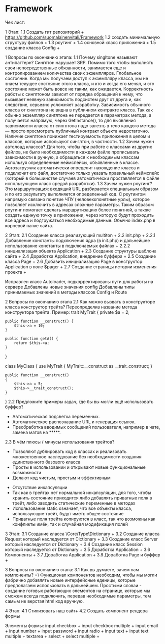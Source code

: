 # Framework

Чек лист:

1 Этап:
1.1 Создать гит репозиторий + 
https://github.com/suomalainenvitali/Framework
1.2 создать минимальную структуру файлов +
1.3 роутинг +
1.4 основной класс приложения +
1.5 создание класса Config +

1 Вопросы по окончанию этапа:
1.1 Почему singltone называют антипаттерн?
Синглтон нарушает SRP. Помимо того чтобы выполнять свои непосредственные обязанности, занимается еще и контролированием количества своих экземпляров.
Глобальное состояние. Когда мы получаем доступ к экземпляру класса, мы не знаем текущее состояние этого класса, и кто и когда его менял, и это состояние может быть вовсе не таким, как ожидается. Корректность работы с синглтоном зависит от порядка обращений к нему, что вызывает неявную зависимость подсистем друг от друга и, как следствие, серьезно усложняет разработку.
Зависимость обычного класса от синглтона не видна в публичном контракте класса. Так как обычно экземпляр синглтона не передается в параметрах метода, а получается напрямую, через GetInstance(), то для выявления зависимости класса от синглтона надо залезть в тело каждого метода — просто просмотреть публичный контракт объекта недостаточно.
Наличие синглтона понижает тестируемость приложения в целом и классов, которые используют синглтон, в частности. 
1.2 Зачем нужен автолоад классов?
Для того, чтобы при работе с классами из других файлов, не было необходимости в каждом файле прописывать зависимости в ручную, а обращаться к необходимым классам используя определенные неймспейсы, объявленные в классе. Автозагрузчик автоматически определит нахождение класса и подключит его файл, достаточно только указать правильный неймспейс (который в большинстве случаев автоматически проставляется в файле использующем класс средой разработки).
1.3 Зачем нужен роутинг?
Это маршрутизация: входящий URL разбирается специальным образом и по его результату выполняется определенный код. С роутингом напрямую связано понятие ЧПУ (человекопонятные урлы), которое позволяет исключить в адресах сложные параметры. Таким образом роутинг помогает сделать маршрутизацию более понятной, а также создать единую точку в приложении, через которую будут проходить все адреса и подгружаться необходимые данные. Обычно index.php в корневой папке сайта. 


2 Этап:
2.1 Создание класса реализующий multiton +
2.2 init.php +
2.2.1 Добавление константы подключения ядра (в init.php) и дальнейшее использование константы
в подключаемых файлах +
2.2.2 инициализация объекта Application +
2.3 Создание структуры шаблона сайта +
2.4 Доработка Application, внедрение буффера +
2.5 Создание класса Page +
2.6 Добавить инициализацию Page в конструктор Application в поле $pager +
2.7 Создание страницы истории изменения проекта +

Исправлен класс Autoloader, подкорректированы пути для работы на сервере
Добавлены новые значения config
Добавлены типы принимаемых значений в методы классов Config и Route

2 Вопросы по окончанию этапа
2.1 Как можно вызвать в конструкторе класса конструктор трейта?
Переопределив название метода конструктора трейта. Пример:
trait MyTrait {
    private $a = 2;

    public function __construct() {
        $this->a = 10;
    }

    public function getA() {
        return $this->a;
    }
}

class MyClass {
    use MyTrait {
        MyTrait::__construct as __trait_construct;
    }

    public function __construct()
    {
        $this->a = 5;
        $this->__trait_construct();
    }
}
2.2 Предложите примеры задач, где бы вы могли ещё использовать буффер?
- Aвтоматическая подсветка переменных.
- Автоматическое распознавание URL и генерация ссылок.
- Преобработка вводимых сообщений пользователя, например в чате, замена матов на *****.

2.3 В чём плюсы / минусы использования трейтов?
+ Позволяют дублировать код в классах и реализовать множественное наследование без необходимости создания единственного базового класса
+ Просты в использовании и открывают новые функциональные возможности
+ Делают код чистым, простым и эффективным
- Отсутствие инкапсуляции
- Так как в трейтах нет нормальной инкапсуляции, для того, чтобы хранить состояние приходится либо добавлять приватные поля в трейт, либо заводить статические переменные в методах
- Использование static означает, что все объекты класса, использующие трейт, будут иметь общее состояние
- Приватные поля трейта копируются в класс, так что возможны как конфликты имён, так и случайная модификация полей 


3 Этап:
3.1 Создание класса \Core\Type\Dictionary +
3.2 Создание класса Request который наследуется от Dictionary +
3.3 Создание класс Server который наследуется от Dictionary +
3.4 Создание класс Session который наследуется от Dictionary +
3.5 Доработка Application +
3.6 Компоненты +
3.7 Доработка Application +
3.8 Доработка Page и буффер +

3 Вопросы по окончанию этапа:
3.1 Как вы думаете, зачем нам компоненты? =)
Функционал компонентов необходим, чтобы мы могли фабрично добавлять новые интерфейсные еденицы, которые предполагаем использовать в дальнейшем. Простыми словаи - создание готовых работающих элементов на странице, которые мы сможем всегда подключить, передав необходимые параметры, тем самым не верстая html код вручную.


4 Этап:
4.1 Стилизовать наш сайт+
4.2 Создать компонент рендера формы

Элементы формы:
input checkbox +
input checkbox multiple +
input email +
input number +
input password +
input radio +
input text +
input text multiple +
textarea +
select +
select multiple +


